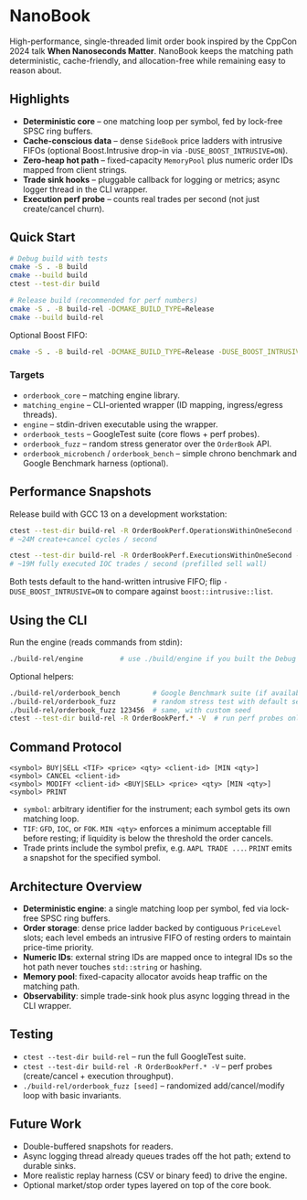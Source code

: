 # NanoBook

High-performance, single-threaded limit order book inspired by the CppCon 2024 talk **When Nanoseconds Matter**. NanoBook keeps the matching path deterministic, cache-friendly, and allocation-free while remaining easy to reason about.

## Highlights
- **Deterministic core** – one matching loop per symbol, fed by lock-free SPSC ring buffers.
- **Cache-conscious data** – dense `SideBook` price ladders with intrusive FIFOs (optional Boost.Intrusive drop-in via `-DUSE_BOOST_INTRUSIVE=ON`).
- **Zero-heap hot path** – fixed-capacity `MemoryPool` plus numeric order IDs mapped from client strings.
- **Trade sink hooks** – pluggable callback for logging or metrics; async logger thread in the CLI wrapper.
- **Execution perf probe** – counts real trades per second (not just create/cancel churn).

## Quick Start
```bash
# Debug build with tests
cmake -S . -B build
cmake --build build
ctest --test-dir build

# Release build (recommended for perf numbers)
cmake -S . -B build-rel -DCMAKE_BUILD_TYPE=Release
cmake --build build-rel
```

Optional Boost FIFO:
```bash
cmake -S . -B build-rel -DCMAKE_BUILD_TYPE=Release -DUSE_BOOST_INTRUSIVE=ON
```

### Targets
- `orderbook_core` – matching engine library.
- `matching_engine` – CLI-oriented wrapper (ID mapping, ingress/egress threads).
- `engine` – stdin-driven executable using the wrapper.
- `orderbook_tests` – GoogleTest suite (core flows + perf probes).
- `orderbook_fuzz` – random stress generator over the `OrderBook` API.
- `orderbook_microbench` / `orderbook_bench` – simple chrono benchmark and Google Benchmark harness (optional).

## Performance Snapshots
Release build with GCC 13 on a development workstation:
```bash
ctest --test-dir build-rel -R OrderBookPerf.OperationsWithinOneSecond -V
# ~24M create+cancel cycles / second

ctest --test-dir build-rel -R OrderBookPerf.ExecutionsWithinOneSecond -V
# ~19M fully executed IOC trades / second (prefilled sell wall)
```

Both tests default to the hand-written intrusive FIFO; flip `-DUSE_BOOST_INTRUSIVE=ON` to compare against `boost::intrusive::list`.

## Using the CLI

Run the engine (reads commands from stdin):
```bash
./build-rel/engine         # use ./build/engine if you built the Debug profile
```

Optional helpers:
```bash
./build-rel/orderbook_bench        # Google Benchmark suite (if available)
./build-rel/orderbook_fuzz         # random stress test with default seed
./build-rel/orderbook_fuzz 123456  # same, with custom seed
ctest --test-dir build-rel -R OrderBookPerf.* -V  # run perf probes only
```

## Command Protocol
```
<symbol> BUY|SELL <TIF> <price> <qty> <client-id> [MIN <qty>]
<symbol> CANCEL <client-id>
<symbol> MODIFY <client-id> <BUY|SELL> <price> <qty> [MIN <qty>]
<symbol> PRINT
```

- `symbol`: arbitrary identifier for the instrument; each symbol gets its own matching loop.
- `TIF`: `GFD`, `IOC`, or `FOK`. `MIN <qty>` enforces a minimum acceptable fill before resting; if liquidity is below the threshold the order cancels.
- Trade prints include the symbol prefix, e.g. `AAPL TRADE ...`. `PRINT` emits a snapshot for the specified symbol.

## Architecture Overview
- **Deterministic engine**: a single matching loop per symbol, fed via lock-free SPSC ring buffers.
- **Order storage**: dense price ladder backed by contiguous `PriceLevel` slots; each level embeds an intrusive FIFO of resting orders to maintain price-time priority.
- **Numeric IDs**: external string IDs are mapped once to integral IDs so the hot path never touches `std::string` or hashing.
- **Memory pool**: fixed-capacity allocator avoids heap traffic on the matching path.
- **Observability**: simple trade-sink hook plus async logging thread in the CLI wrapper.

## Testing
- `ctest --test-dir build-rel` – run the full GoogleTest suite.
- `ctest --test-dir build-rel -R OrderBookPerf.* -V` – perf probes (create/cancel + execution throughput).
- `./build-rel/orderbook_fuzz [seed]` – randomized add/cancel/modify loop with basic invariants.

## Future Work
- Double-buffered snapshots for readers.
- Async logging thread already queues trades off the hot path; extend to durable sinks.
- More realistic replay harness (CSV or binary feed) to drive the engine.
- Optional market/stop order types layered on top of the core book.

